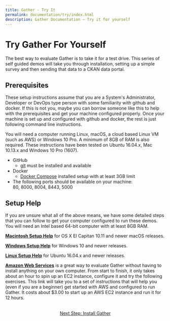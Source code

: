 ```yaml
---
title: Gather - Try It
permalink: documentation/try/index.html
description: Gather Documentation – Try it for yourself
---
```


# Try Gather For Yourself

The best way to evaluate Gather is to take it for a test drive.  This series of self guided demos will take you through installation, setting up a simple survey and then sending that data to a CKAN data portal.  

## Prerequisites
These setup instructions assume that you are a System's Administrator, Developer or DevOps type person with some familiarity with github and docker.  If this is not you, maybe you can borrow someone like this to help with the prerequisites and get your machine configured properly.  Once your machine is set up and configured with github and docker, the rest is just following command line instructions.

You will need a computer running Linux, macOS, a cloud based Linux VM (such as AWS) or Windows 10 Pro.  A minimum of 8GB of RAM is also required.  These instructions have been tested on Ubuntu 16.04.x, Mac 10.13.x and Windows 10 Pro (1607).

- GitHub
    - [git](https://git-scm.com/) must be installed and available
- Docker
    - [Docker Compose](https://docs.docker.com/compose/) installed setup with at least 3GB limit
- The following ports should be available on your machine:  
80, 8000, 8004, 8443, 5000

## Setup Help
If you are unsure what all of the above means, we have some detailed steps that you can follow to get your computer configured to run these demos.  You will need an Intel based 64-bit computer with at least 8GB RAM.

**[Macintosh Setup Help](http://aether.ehealthafrica.org/documentation/try/setup-mac)** for OS X El Capitan 10.11 and newer macOS releases.

**[Windows Setup Help](http://aether.ehealthafrica.org/documentation/try/setup-windows)** for Windows 10 and newer releases.

**[Linux Setup Help](http://aether.ehealthafrica.org/documentation/try/setup-ubuntu)** for Ubuntu 16.04.x and newer releases.

**[Amazon Web Services](http://aether.ehealthafrica.org/documentation/try/setup-aws)** is a great way to evaluate Gather without having to install anything on your own computer.  From start to finish, it only takes about an hour to spin up an EC2 instance, configure it and try the following exercises.  This link will take you to a set of instructions that will help you (even if you are a beginner) get started with AWS and configured to run Gather.  It costs about $3.00 to start up an AWS EC2 instance and run it for 12 hours.

<div style="margin-top: 2rem; text-align: center"><a href="install">Next Step: Install Gather</a></div>
